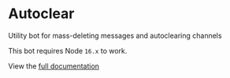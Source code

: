 # Autoclear
Utility bot for mass-deleting messages and autoclearing channels

This bot requires Node `16.x` to work.

View the [full documentation](https://autoclear.wolftallemo.com)
